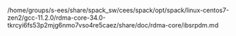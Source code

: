 /home/groups/s-ees/share/spack_sw/cees/spack/opt/spack/linux-centos7-zen2/gcc-11.2.0/rdma-core-34.0-tkrcyi6fs53p2mjg6nmo7vso4re5caez/share/doc/rdma-core/ibsrpdm.md